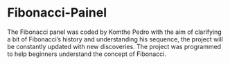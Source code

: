# Fibonacci-Painel
The Fibonacci panel was coded by Komthe Pedro with the aim of clarifying a bit of Fibonacci’s history and understanding his sequence, the project will be constantly updated with new discoveries. The project was programmed to help beginners understand the concept of Fibonacci.
